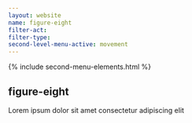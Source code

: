 ```yaml
---
layout: website
name: figure-eight 
filter-act: 
filter-type: 
second-level-menu-active: movement
---
```


{% include second-menu-elements.html %}

<main class="page-content">
  <div class="text-container">
    <h2>figure-eight</h2>
    <p>Lorem ipsum dolor sit amet consectetur adipiscing elit</p>
  </div>
</main>
